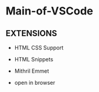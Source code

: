 # Main-of-VSCode
 
## EXTENSIONS

* HTML CSS Support

* HTML Snippets

* Mithril Emmet

* open in browser

